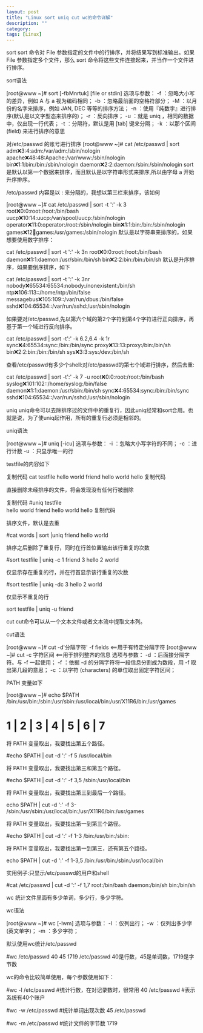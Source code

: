 ```yaml
---
layout: post
title: "Linux sort uniq cut wc的命令详解"
description: ""
category: 
tags: [Linux]
---
```


sort
sort 命令对 File 参数指定的文件中的行排序，并将结果写到标准输出。如果 File 参数指定多个文件，那么 sort 命令将这些文件连接起来，并当作一个文件进行排序。

sort语法


[root@www ~]# sort [-fbMnrtuk] [file or stdin]
选项与参数：
-f  ：忽略大小写的差异，例如 A 与 a 视为编码相同；
-b  ：忽略最前面的空格符部分；
-M  ：以月份的名字来排序，例如 JAN, DEC 等等的排序方法；
-n  ：使用『纯数字』进行排序(默认是以文字型态来排序的)；
-r  ：反向排序；
-u  ：就是 uniq ，相同的数据中，仅出现一行代表；
-t  ：分隔符，默认是用 [tab] 键来分隔；
-k  ：以那个区间 (field) 来进行排序的意思


对/etc/passwd 的账号进行排序
[root@www ~]# cat /etc/passwd | sort
adm:x:3:4:adm:/var/adm:/sbin/nologin
apache:x:48:48:Apache:/var/www:/sbin/nologin
bin:x:1:1:bin:/bin:/sbin/nologin
daemon:x:2:2:daemon:/sbin:/sbin/nologin
sort 是默认以第一个数据来排序，而且默认是以字符串形式来排序,所以由字母 a 开始升序排序。

 

/etc/passwd 内容是以 : 来分隔的，我想以第三栏来排序，该如何

[root@www ~]# cat /etc/passwd | sort -t ':' -k 3
root:x:0:0:root:/root:/bin/bash
uucp:x:10:14:uucp:/var/spool/uucp:/sbin/nologin
operator:x:11:0:operator:/root:/sbin/nologin
bin:x:1:1:bin:/bin:/sbin/nologin
games:x:12:100:games:/usr/games:/sbin/nologin
默认是以字符串来排序的，如果想要使用数字排序：

cat /etc/passwd | sort -t ':' -k 3n
root:x:0:0:root:/root:/bin/bash
daemon:x:1:1:daemon:/usr/sbin:/bin/sh
bin:x:2:2:bin:/bin:/bin/sh
默认是升序排序，如果要倒序排序，如下

cat /etc/passwd | sort -t ':' -k 3nr
nobody:x:65534:65534:nobody:/nonexistent:/bin/sh
ntp:x:106:113::/home/ntp:/bin/false
messagebus:x:105:109::/var/run/dbus:/bin/false
sshd:x:104:65534::/var/run/sshd:/usr/sbin/nologin
 

如果要对/etc/passwd,先以第六个域的第2个字符到第4个字符进行正向排序，再基于第一个域进行反向排序。

cat /etc/passwd |  sort -t':' -k 6.2,6.4 -k 1r      
sync:x:4:65534:sync:/bin:/bin/sync
proxy:x:13:13:proxy:/bin:/bin/sh
bin:x:2:2:bin:/bin:/bin/sh
sys:x:3:3:sys:/dev:/bin/sh
 

查看/etc/passwd有多少个shell:对/etc/passwd的第七个域进行排序，然后去重:

cat /etc/passwd |  sort -t':' -k 7 -u
root:x:0:0:root:/root:/bin/bash
syslog:x:101:102::/home/syslog:/bin/false
daemon:x:1:1:daemon:/usr/sbin:/bin/sh
sync:x:4:65534:sync:/bin:/bin/sync
sshd:x:104:65534::/var/run/sshd:/usr/sbin/nologin
 

uniq
 uniq命令可以去除排序过的文件中的重复行，因此uniq经常和sort合用。也就是说，为了使uniq起作用，所有的重复行必须是相邻的。

uniq语法

[root@www ~]# uniq [-icu]
选项与参数：
-i   ：忽略大小写字符的不同；
-c  ：进行计数
-u  ：只显示唯一的行
 

testfile的内容如下

复制代码
cat testfile
hello
world
friend
hello
world
hello
复制代码
 

直接删除未经排序的文件，将会发现没有任何行被删除

复制代码
#uniq testfile  
hello
world
friend
hello
world
hello
复制代码
 

排序文件，默认是去重

#cat words | sort |uniq
friend
hello
world
 

排序之后删除了重复行，同时在行首位置输出该行重复的次数

#sort testfile | uniq -c
1 friend
3 hello
2 world
 

仅显示存在重复的行，并在行首显示该行重复的次数

#sort testfile | uniq -dc
3 hello
2 world
 

仅显示不重复的行

sort testfile | uniq -u
friend  
 

cut
cut命令可以从一个文本文件或者文本流中提取文本列。

cut语法

[root@www ~]# cut -d'分隔字符' -f fields <==用于有特定分隔字符
[root@www ~]# cut -c 字符区间            <==用于排列整齐的信息
选项与参数：
-d  ：后面接分隔字符。与 -f 一起使用；
-f  ：依据 -d 的分隔字符将一段信息分割成为数段，用 -f 取出第几段的意思；
-c  ：以字符 (characters) 的单位取出固定字符区间；
 

PATH 变量如下

[root@www ~]# echo $PATH
/bin:/usr/bin:/sbin:/usr/sbin:/usr/local/bin:/usr/X11R6/bin:/usr/games
# 1 | 2       | 3   | 4       | 5            | 6            | 7
 

将 PATH 变量取出，我要找出第五个路径。

#echo $PATH | cut -d ':' -f 5
/usr/local/bin
 

将 PATH 变量取出，我要找出第三和第五个路径。

#echo $PATH | cut -d ':' -f 3,5
/sbin:/usr/local/bin
 

将 PATH 变量取出，我要找出第三到最后一个路径。

echo $PATH | cut -d ':' -f 3-
/sbin:/usr/sbin:/usr/local/bin:/usr/X11R6/bin:/usr/games
 

将 PATH 变量取出，我要找出第一到第三个路径。

#echo $PATH | cut -d ':' -f 1-3
/bin:/usr/bin:/sbin:
 
 

将 PATH 变量取出，我要找出第一到第三，还有第五个路径。

echo $PATH | cut -d ':' -f 1-3,5
/bin:/usr/bin:/sbin:/usr/local/bin
 

实用例子:只显示/etc/passwd的用户和shell

#cat /etc/passwd | cut -d ':' -f 1,7 
root:/bin/bash
daemon:/bin/sh
bin:/bin/sh
 

 wc
统计文件里面有多少单词，多少行，多少字符。

wc语法

[root@www ~]# wc [-lwm]
选项与参数：
-l  ：仅列出行；
-w  ：仅列出多少字(英文单字)；
-m  ：多少字符；
 

默认使用wc统计/etc/passwd

#wc /etc/passwd
40   45 1719 /etc/passwd
40是行数，45是单词数，1719是字节数

 

wc的命令比较简单使用，每个参数使用如下：


#wc -l /etc/passwd   #统计行数，在对记录数时，很常用
40 /etc/passwd       #表示系统有40个账户

#wc -w /etc/passwd  #统计单词出现次数
45 /etc/passwd

#wc -m /etc/passwd  #统计文件的字节数
1719



